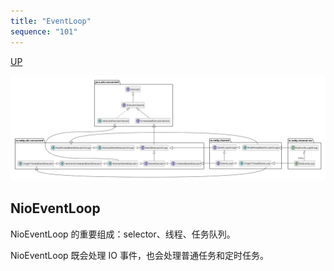 ```yaml
---
title: "EventLoop"
sequence: "101"
---
```


[UP](/netty.html)

![](/assets/images/netty/eventloop/netty-eventloop-classes.svg)

## NioEventLoop

NioEventLoop 的重要组成：selector、线程、任务队列。

NioEventLoop 既会处理 IO 事件，也会处理普通任务和定时任务。
